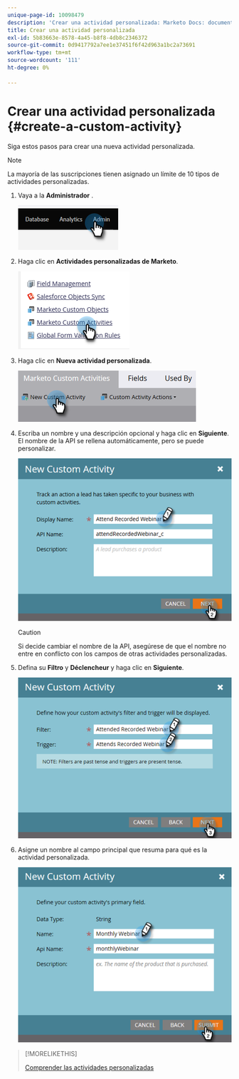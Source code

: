 ```yaml
---
unique-page-id: 10098479
description: 'Crear una actividad personalizada: Marketo Docs: documentación del producto'
title: Crear una actividad personalizada
exl-id: 5b83663e-8578-4a45-b8f8-4db8c2346372
source-git-commit: 0d9417792a7ee1e37451f6f42d963a1bc2a73691
workflow-type: tm+mt
source-wordcount: '111'
ht-degree: 0%

---
```


# Crear una actividad personalizada {#create-a-custom-activity}

Siga estos pasos para crear una nueva actividad personalizada.

>[!NOTE]
>
>La mayoría de las suscripciones tienen asignado un límite de 10 tipos de actividades personalizadas.

1. Vaya a la **Administrador** .

   ![](assets/create-a-custom-activity-1.png)

1. Haga clic en **Actividades personalizadas de Marketo**.

   ![](assets/create-a-custom-activity-2.png)

1. Haga clic en **Nueva actividad personalizada**.

   ![](assets/create-a-custom-activity-3.png)

1. Escriba un nombre y una descripción opcional y haga clic en **Siguiente**. El nombre de la API se rellena automáticamente, pero se puede personalizar.

   ![](assets/create-a-custom-activity-4.png)

   >[!CAUTION]
   >
   >Si decide cambiar el nombre de la API, asegúrese de que el nombre no entre en conflicto con los campos de otras actividades personalizadas.

1. Defina su **Filtro** y **Déclencheur** y haga clic en **Siguiente**.

   ![](assets/create-a-custom-activity-5.png)

1. Asigne un nombre al campo principal que resuma para qué es la actividad personalizada.

   ![](assets/create-a-custom-activity-6.png)

>[!MORELIKETHIS]
>
>[Comprender las actividades personalizadas](/help/marketo/product-docs/administration/marketo-custom-activities/understanding-custom-activities.md)
